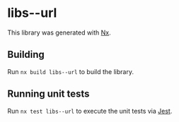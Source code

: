 # libs--url

This library was generated with [Nx](https://nx.dev).

## Building

Run `nx build libs--url` to build the library.

## Running unit tests

Run `nx test libs--url` to execute the unit tests via [Jest](https://jestjs.io).
